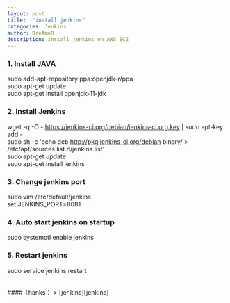 ```yaml
---
layout: post
title:  "install jenkins"
categories: Jenkins
author: DreAmeR
description: install jenkins on AWS EC2
---
```


###  **1. Install JAVA**
>
sudo add-apt-repository ppa:openjdk-r/ppa  
sudo apt-get update  
sudo apt-get install openjdk-11-jdk  


###  **2. Install Jenkins**
>
wget -q -O - https://jenkins-ci.org/debian/jenkins-ci.org.key | sudo apt-key add -  
sudo sh -c 'echo deb http://pkg.jenkins-ci.org/debian binary/ > /etc/apt/sources.list.d/jenkins.list'  
sudo apt-get update  
sudo apt-get install jenkins  

###  **3. Change jenkins port**
>
sudo vim /etc/default/jenkins  
set JENKINS_PORT=8081  

###  **4. Auto start jenkins on startup**
>
sudo systemctl enable jenkins  

###  **5. Restart jenkins**
>
sudo service jenkins restart  

<br/>
#### Thanks：
> 
[jenkins][jenkins]  

[jenkins]: https://jenkins.io
